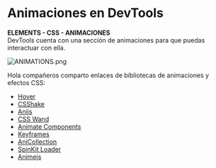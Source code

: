 # Animaciones en DevTools

**ELEMENTS - CSS - ANIMACIONES**  
DevTools cuenta con una sección de animaciones para que puedas  
interactuar con ella.  

![ANIMATIONS.png](https://static.platzi.com/media/user_upload/ANIMATIONS-8ed0ac50-801a-4bc8-9588-e0873474b4dc.jpg)



Hola compañeros comparto enlaces de bibliotecas de animaciones y efectos CSS:

-   [Hover](https://ianlunn.github.io/Hover/)
-   [CSShake](https://elrumordelaluz.github.io/csshake/)
-   [Anijs](https://anijs.github.io/)
-   [CSS Wand](https://www.csswand.dev/?ref=producthunt)
-   [Animate Components](https://animate-components.surge.sh/)
-   [Keyframes](https://keyframes.app/)
-   [AniCollection](https://anicollection.github.io/#/)
-   [SpinKit Loader](https://tobiasahlin.com/spinkit/)
-   [Animejs](https://animejs.com/)


